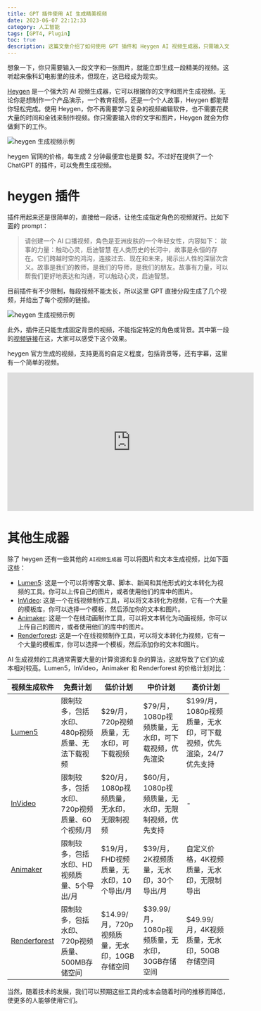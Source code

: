 ```yaml
---
title: GPT 插件使用 AI 生成精美视频
date: 2023-06-07 22:12:33
category: 人工智能
tags: [GPT4, Plugin]  
toc: true
description: 这篇文章介绍了如何使用 GPT 插件和 Heygen AI 视频生成器，只需输入文字和图片，就能生成精美的视频。文章还详细比较了其他视频生成工具，如 Lumen5、InVideo、Animaker 和 Renderforest，以及它们的价格计划。无论你是想制作产品演示、教育视频还是个人故事，这些工具都能帮你轻松完成。随着技术的发展，这些工具的成本预期会降低，使更多的人能够使用它们。
---
```


想象一下，你只需要输入一段文字和一张图片，就能立即生成一段精美的视频。这听起来像科幻电影里的技术，但现在，这已经成为现实。

[Heygen](https://app.heygen.com/home) 是一个强大的 AI 视频生成器，它可以根据你的文字和图片生成视频。无论你是想制作一个产品演示，一个教育视频，还是一个个人故事，Heygen 都能帮你轻松完成。使用 Heygen，你不再需要学习复杂的视频编辑软件，也不需要花费大量的时间和金钱来制作视频。你只需要输入你的文字和图片，Heygen 就会为你做剩下的工作。

![heygen 生成视频示例](https://slefboot-1251736664.cos.ap-beijing.myqcloud.com/20230607_gpt4_heygen_video.png)

<!--more-->

heygen 官网的价格，每生成 2 分钟最便宜也是要 $2。不过好在提供了一个 ChatGPT 的插件，可以免费生成视频。

# heygen 插件

插件用起来还是很简单的，直接给一段话，让他生成指定角色的视频就行。比如下面的 prompt：

> 请创建一个 AI 口播视频，角色是亚洲皮肤的一个年轻女性，内容如下：
> 故事的力量：触动心灵，启迪智慧
> 在人类历史的长河中，故事是永恒的存在。它们跨越时空的鸿沟，连接过去、现在和未来，揭示出人性的深层次含义。故事是我们的教师，是我们的导师，是我们的朋友。故事有力量，可以帮我们更好地表达和沟通，可以触动心灵，启迪智慧。

目前插件有不少限制，每段视频不能太长，所以这里 GPT 直接分段生成了几个视频，并给出了每个视频的链接。

![heygen 生成视频示例](https://slefboot-1251736664.cos.ap-beijing.myqcloud.com/20230607_gpt4_heygen_video_2.png)

此外，插件还只能生成固定背景的视频，不能指定特定的角色或背景。其中第一段的[视频链接](https://app.heygen.com/share/a74a4731cea14631bd05469d92c07649?sid=openai-plugin)在这，大家可以感受下这个效果。

heygen 官方生成的视频，支持更高的自定义程度，包括背景等，还有字幕，这里有一个简单的视频。

<iframe width="560" height="315" src="https://app.heygen.com/embeds/ede2ffb6805f4b7da2bde80f5440e315" title="HeyGen video player" frameborder="0" allow="encrypted-media; fullscreen;" allowfullscreen></iframe>

# 其他生成器

除了 heygen 还有一些其他的 `AI视频生成器` 可以将图片和文本生成视频，比如下面这些：

- [Lumen5](https://www.lumen5.com/): 这是一个可以将博客文章、脚本、新闻和其他形式的文本转化为视频的工具。你可以上传自己的图片，或者使用他们的库中的图片。
- [InVideo](https://invideo.io/): 这是一个在线视频制作工具，可以将文本转化为视频，它有一个大量的模板库，你可以选择一个模板，然后添加你的文本和图片。
- [Animaker](https://www.animaker.com/): 这是一个在线动画制作工具，可以将文本转化为动画视频，你可以上传自己的图片，或者使用他们的库中的图片。
- [Renderforest](https://www.renderforest.com/): 这是一个在线视频制作工具，可以将文本转化为视频，它有一个大量的模板库，你可以选择一个模板，然后添加你的文本和图片。

AI 生成视频的工具通常需要大量的计算资源和复杂的算法，这就导致了它们的成本相对较高。Lumen5，InVideo，Animaker 和 Renderforest 的价格计划对比：

| 视频生成软件 | 免费计划 | 低价计划 | 中价计划 | 高价计划 |
| --- | --- | --- | --- | --- |
| [Lumen5](https://www.lumen5.com/pricing/) | 限制较多，包括水印、480p视频质量、无法下载视频 | $29/月，720p视频质量，无水印，可下载视频 | $79/月，1080p视频质量，无水印，可下载视频，优先渲染 | $199/月，1080p视频质量，无水印，可下载视频，优先渲染，24/7优先支持 |
| [InVideo](https://invideo.io/pricing) | 限制较多，包括水印、720p视频质量、60个视频/月 | $20/月，1080p视频质量，无水印，无限制视频 | $60/月，1080p视频质量，无水印，无限制视频，优先支持 | - |
| [Animaker](https://www.animaker.com/pricing) | 限制较多，包括水印、HD视频质量、5个导出/月 | $19/月，FHD视频质量，无水印，10个导出/月 | $39/月，2K视频质量，无水印，30个导出/月 | 自定义价格，4K视频质量，无水印，无限制导出 |
| [Renderforest](https://www.renderforest.com/pricing) | 限制较多，包括水印、720p视频质量、500MB存储空间 | $14.99/月，720p视频质量，无水印，10GB存储空间 | $39.99/月，1080p视频质量，无水印，30GB存储空间 | $49.99/月，4K视频质量，无水印，50GB存储空间 |

当然，随着技术的发展，我们可以预期这些工具的成本会随着时间的推移而降低，使更多的人能够使用它们。